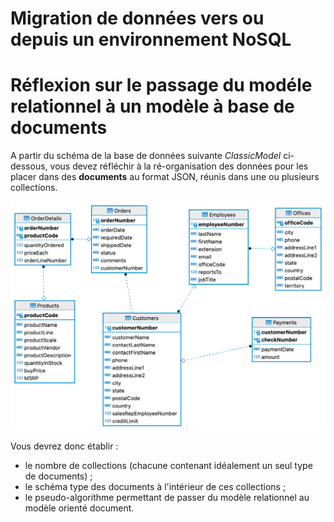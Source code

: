 # Migration de données vers ou depuis un environnement NoSQL


# Réflexion sur le passage du modéle relationnel à un modèle à base de documents

A partir du schéma de la base de données suivante *ClassicModel* ci-dessous, vous devez réfléchir à la ré-organisation des données pour les placer dans des **documents** au format JSON, réunis dans une ou plusieurs collections.

![Diagramme ER de la base de données ClassicModel](ClassicModel--ER.png)

Vous devrez donc établir :

- le nombre de collections (chacune contenant idéalement un seul type de documents) ;
- le schéma type des documents à l'intérieur de ces collections ;
- le pseudo-algorithme permettant de passer du modèle relationnel au modèle orienté document.

